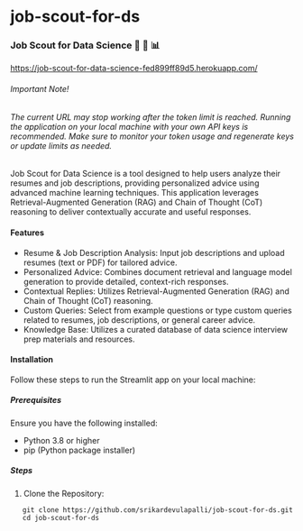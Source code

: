 # job-scout-for-ds

### Job Scout for Data Science :brain: :briefcase: :bar_chart:	

https://job-scout-for-data-science-fed899ff89d5.herokuapp.com/

###### Important Note!
###### _The current URL may stop working after the token limit is reached. Running the application on your local machine with your own API keys is recommended. Make sure to monitor your token usage and regenerate keys or update limits as needed._

Job Scout for Data Science is a tool designed to help users analyze their resumes and job descriptions, providing personalized advice using advanced machine learning techniques. This application leverages Retrieval-Augmented Generation (RAG) and Chain of Thought (CoT) reasoning to deliver contextually accurate and useful responses. 

#### Features
- Resume & Job Description Analysis: Input job descriptions and upload resumes (text or PDF) for tailored advice.
- Personalized Advice: Combines document retrieval and language model generation to provide detailed, context-rich responses.
- Contextual Replies: Utilizes Retrieval-Augmented Generation (RAG) and Chain of Thought (CoT) reasoning.
- Custom Queries: Select from example questions or type custom queries related to resumes, job descriptions, or general career advice.
- Knowledge Base: Utilizes a curated database of data science interview prep materials and resources.

#### Installation
Follow these steps to run the Streamlit app on your local machine:

##### Prerequisites
Ensure you have the following installed:
- Python 3.8 or higher
- pip (Python package installer)

##### Steps
1. Clone the Repository:
```
   git clone https://github.com/srikardevulapalli/job-scout-for-ds.git
   cd job-scout-for-ds
```



